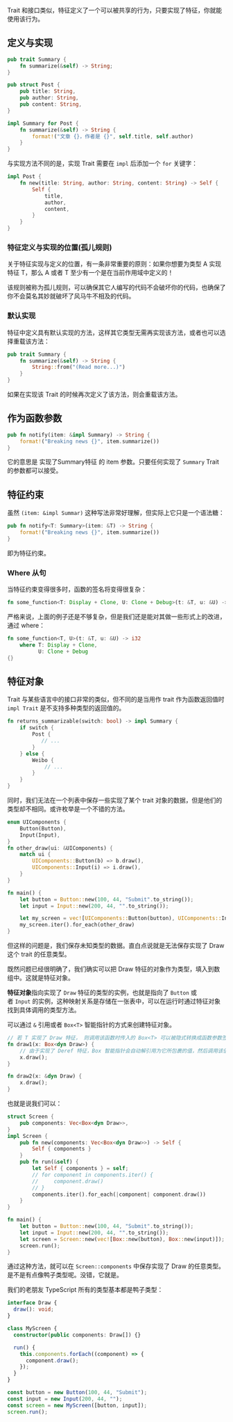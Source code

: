 Trait 和接口类似，特征定义了一个可以被共享的行为，只要实现了特征，你就能使用该行为。

## 定义与实现

```rust
pub trait Summary {
    fn summarize(&self) -> String;
}

pub struct Post {
    pub title: String,
    pub author: String,
    pub content: String,
}

impl Summary for Post {
    fn summarize(&self) -> String {
        format!("文章 {}，作者是 {}", self.title, self.author)
    }
}
```

与实现方法不同的是，实现 Trait 需要在 `impl` 后添加一个 `for` 关键字：

```rust
impl Post {
    fn new(title: String, author: String, content: String) -> Self {
        Self {
            title,
            author,
            content,
        }
    }
}
```

### 特征定义与实现的位置(孤儿规则)

关于特征实现与定义的位置，有一条非常重要的原则：如果你想要为类型 A 实现特征 T，那么 A 或者 T 至少有一个是在当前作用域中定义的！

该规则被称为孤儿规则，可以确保其它人编写的代码不会破坏你的代码，也确保了你不会莫名其妙就破坏了风马牛不相及的代码。

### 默认实现

特征中定义具有默认实现的方法，这样其它类型无需再实现该方法，或者也可以选择重载该方法：

```rust
pub trait Summary {
    fn summarize(&self) -> String {
        String::from("(Read more...)")
    }
}
```

如果在实现该 Trait 的时候再次定义了该方法，则会重载该方法。

## 作为函数参数

```rust
pub fn notify(item: &impl Summary) -> String {
    format!("Breaking news {}", item.summarize())
}
```

它的意思是 实现了Summary特征 的 item 参数。只要任何实现了 `Summary` Trait 的参数都可以接受。

## 特征约束

虽然 `(item: &impl Summar)` 这种写法非常好理解，但实际上它只是一个语法糖：

```rust
pub fn notify<T: Summary>(item: &T) -> String {
    format!("Breaking news {}", item.summarize())
}
```

即为特征约束。

### Where 从句

当特征约束变得很多时，函数的签名将变得很复杂：

```rust
fn some_function<T: Display + Clone, U: Clone + Debug>(t: &T, u: &U) -> i32 {}
```

严格来说，上面的例子还是不够复杂，但是我们还是能对其做一些形式上的改进，通过 where：

```rust
fn some_function<T, U>(t: &T, u: &U) -> i32
    where T: Display + Clone,
          U: Clone + Debug
{}
```

## 特征对象

Trait 与某些语言中的接口非常的类似，但不同的是当用作 trait 作为函数返回值时 `impl Trait` 是不支持多种类型的返回值的。

```rust
fn returns_summarizable(switch: bool) -> impl Summary {
    if switch {
        Post {
           // ...
        }
    } else {
        Weibo {
            // ...
        }
    }
}
```

同时，我们无法在一个列表中保存一些实现了某个 trait 对象的数据，但是他们的类型却不相同。或许枚举是一个不错的方法。

```rust
enum UIComponents {
    Button(Button),
    Input(Input),
}
fn other_draw(ui: &UIComponents) {
    match ui {
        UIComponents::Button(b) => b.draw(),
        UIComponents::Input(i) => i.draw(),
    }
}

fn main() {
    let button = Button::new(100, 44, "Submit".to_string());
    let input = Input::new(200, 44, "".to_string());

    let my_screen = vec![UIComponents::Button(button), UIComponents::Input(input)];
    my_screen.iter().for_each(other_draw)
}
```

但这样的问题是，我们保存未知类型的数据。直白点说就是无法保存实现了 Draw 这个 trait 的任意类型。

既然问题已经很明确了，我们确实可以把 Draw 特征的对象作为类型，填入到数组中。这就是特征对象。

**特征对象**指向实现了 `Draw` 特征的类型的实例，也就是指向了 `Button` 或者 `Input` 的实例，这种映射关系是存储在一张表中，可以在运行时通过特征对象找到具体调用的类型方法。

可以通过 `&` 引用或者 `Box<T>` 智能指针的方式来创建特征对象。

```rust
// 若 T 实现了 Draw 特征， 则调用该函数时传入的 Box<T> 可以被隐式转换成函数参数签名中的 Box<dyn Draw>
fn draw1(x: Box<dyn Draw>) {
    // 由于实现了 Deref 特征，Box 智能指针会自动解引用为它所包裹的值，然后调用该值对应的类型上定义的 `draw` 方法
    x.draw();
}

fn draw2(x: &dyn Draw) {
    x.draw();
}
```

也就是说我们可以：

```rust
struct Screen {
    pub components: Vec<Box<dyn Draw>>,
}
impl Screen {
    pub fn new(components: Vec<Box<dyn Draw>>) -> Self {
        Self { components }
    }
    pub fn run(&self) {
        let Self { components } = self;
        // for component in components.iter() {
        //     component.draw()
        // }
        components.iter().for_each(|component| component.draw())
    }
}

fn main() {
    let button = Button::new(100, 44, "Submit".to_string());
    let input = Input::new(200, 44, "".to_string());
    let screen = Screen::new(vec![Box::new(button), Box::new(input)]);
    screen.run();
}
```

通过这种方法，就可以在 `Screen::components` 中保存实现了 Draw 的任意类型。是不是有点像鸭子类型呢。没错，它就是。

我们的老朋友 TypeScript 所有的类型基本都是鸭子类型：

```ts
interface Draw {
  draw(): void;
}

class MyScreen {
  constructor(public components: Draw[]) {}

  run() {
    this.components.forEach((component) => {
      component.draw();
    });
  }
}

const button = new Button(100, 44, "Submit");
const input = new Input(200, 44, "");
const screen = new MyScreen([button, input]);
screen.run();
```